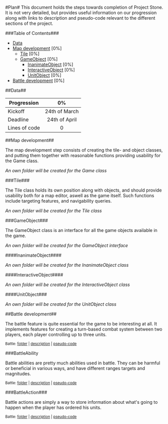 #Plan#
This document holds the steps towards completion of Project Stone. It is not very detailed, but provides useful information on our progression along with links to description and pseudo-code relevant to the different sections of the project.


###Table of Contents###

- [Data](#data)
- [Map development](#map-development) [0%]
    - [Tile](#tile) [0%]
    - [GameObject](#gameobject) [0%]
        - [InanimateObject](#inanimateobject) [0%]
        - [InteractiveObject](#interactiveobject) [0%]
        - [UnitObject](#unitobject) [0%]
- [Battle development](#battle-development) [0%]    

##Data##

| Progression           | 0%            |
| --------------------- |:-------------:|
| Kickoff               | 24th of March |
| Deadline              | 24th of April |
| Lines of code         | 0             |

##Map development##

The map development step consists of creating the tile- and object classes, and putting them together with reasonable functions providing usability for the Game class.

*An own folder will be created for the Game class* 

###Tile###

The Tile class holds its own position along with objects, and should provide usability both for a map editor, aswell as the game itself. Such functions include targeting features, and navigability queries.

*An own folder will be created for the Tile class*

###GameObject###

The GameObject class is an interface for all the game objects available in the game.

*An own folder will be created for the GameObject interface*

####InanimateObject####

*An own folder will be created for the InanimateObject class*

####InteractiveObject####

*An own folder will be created for the InteractiveObject class*

####UnitObject###

*An own folder will be created for the UnitObject class*

##Battle development##

The battle feature is quite essential for the game to be interesting at all. It implements features for creating a turn-based combat system between two players, each player controlling up to three units.

<sup>Battle: [folder](battle/) | [description](battle/#description) | [pseudo-code](battle/#pseudo-code)</sup>

###BattleAbility

Battle abilities are pretty much abilities used in battle. They can be harmful or beneficial in various ways, and have different ranges targets and magnitudes.

<sup>Battle: [folder](battle/ability) | [description](battle/ability#description) | [pseudo-code](battle/ability#pseudo-code)</sup>

###BattleAction###

Battle actions are simply a way to store information about what's going to happen when the player has ordered his units.

<sup>Battle: [folder](battle/action) | [description](battle/action#description) | [pseudo-code](battle/action#pseudo-code)</sup>
